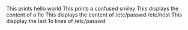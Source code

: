 This  prints hello world
This  prints a confused smiley
This  displays the content of a fie
This  displays the content of /etc/passwd /etc/host
This dispplay the last 1o lines of /etc/passwd
